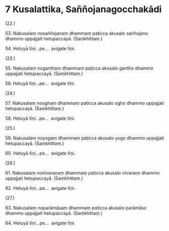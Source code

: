 

# 7 Kusalattika, Saññojanagocchakādi


(22.)

53\. Nakusalaṃ nosaññojanaṃ dhammaṃ paṭicca akusalo saññojano dhammo uppajjati hetupaccayā. (Saṃkhittaṃ.)

54\. Hetuyā tīṇi…pe…  avigate tīṇi.

(23.)

55\. Nakusalaṃ noganthaṃ dhammaṃ paṭicca akusalo gantho dhammo uppajjati hetupaccayā. (Saṃkhittaṃ.)

56\. Hetuyā tīṇi…pe…  avigate tīṇi.

(24.)

57\. Nakusalaṃ nooghaṃ dhammaṃ paṭicca akusalo ogho dhammo uppajjati hetupaccayā. (Saṃkhittaṃ.)

58\. Hetuyā tīṇi…pe…  avigate tīṇi.

(25.)

59\. Nakusalaṃ noyogaṃ dhammaṃ paṭicca akusalo yogo dhammo uppajjati hetupaccayā. (Saṃkhittaṃ.)

60\. Hetuyā tīṇi…pe…  avigate tīṇi.

(26.)

61\. Nakusalaṃ nonīvaraṇaṃ dhammaṃ paṭicca akusalo nīvaraṇo dhammo uppajjati hetupaccayā. (Saṃkhittaṃ.)

62\. Hetuyā tīṇi…pe…  avigate tīṇi.

(27.)

63\. Nakusalaṃ noparāmāsaṃ dhammaṃ paṭicca akusalo parāmāso dhammo uppajjati hetupaccayā. (Saṃkhittaṃ.)

64\. Hetuyā tīṇi…pe…  avigate tīṇi.



